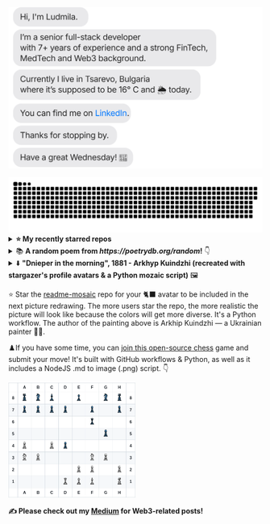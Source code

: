 [![](https://raw.githubusercontent.com/milaabl/milaabl/main/chat.svg)](https://www.linkedin.com/in/ludmila-a-dev/)

<!-- https://github.com/milaabl/milaabl/assets/86361434/c35b0e6f-acf0-435e-920d-b90faa4788ad -->

<img alt="Snake eating my contributions for breakfast🧉" src="https://raw.githubusercontent.com/milaabl/milaabl-readme/preview/github-contribution-grid-snake.svg" />

<details>
<summary>
  <strong>⭐ My recently starred repos </strong>
</summary>
  
<!-- Starred repos start -->
| Name | Url | Stars | Description |
| --- | --- |  --- |  --- |
| TatevKaren/TatevKaren-data-science-portfolio|https://github.com/TatevKaren/TatevKaren-data-science-portfolio|49|Data Science Portfolio of Tatev Karen Aslanyan including Case Studies and Research Projects that I have completed that solve business problems or introduce new products. Case Study papers, codes, and additional resources are all included.|
| PiotrRut/elonmusk-twitter-notifier|https://github.com/PiotrRut/elonmusk-twitter-notifier|59|AI driven e-mail notifier for tweets mentioning stock from Elon Musk 📈|
| Vendicated/Vencord|https://github.com/Vendicated/Vencord|5081|The cutest Discord client mod|
| yeoman/yo|https://github.com/yeoman/yo|3734|CLI tool for running Yeoman generators|
| matter-labs/zksync-era|https://github.com/matter-labs/zksync-era|1107|zkSync era|
| 0age/create2crunch|https://github.com/0age/create2crunch|382|A Rust program for finding salts that create gas-efficient Ethereum addresses via CREATE2.|
| joshstevens19/ethereum-multicall|https://github.com/joshstevens19/ethereum-multicall|310|Ability to call many ethereum constant function calls in 1 JSONRPC request|
| threshold-network/token-dashboard|https://github.com/threshold-network/token-dashboard|20||
| LimeChain/mongoose-immutable-plugin|https://github.com/LimeChain/mongoose-immutable-plugin|2|Mongoose plugin guarding fields from modifications|
| ankitects/anki|https://github.com/ankitects/anki|15805|Anki's shared backend and web components, and the Qt frontend|
| lightningnetwork/lnd|https://github.com/lightningnetwork/lnd|7252|Lightning Network Daemon ⚡️|
| CoNarrative/mongo-immutable|https://github.com/CoNarrative/mongo-immutable|10|Immutable MongoDB.|
| lightningdevkit/rust-lightning|https://github.com/lightningdevkit/rust-lightning|1023|A highly modular Bitcoin Lightning library written in Rust. It's rust-lightning, not Rusty's Lightning!|
| node-lightning/node-lightning|https://github.com/node-lightning/node-lightning|125|Bitcoin Lighting Network implemented in Node.js|
| OpenZeppelin/openzeppelin-contracts-upgradeable|https://github.com/OpenZeppelin/openzeppelin-contracts-upgradeable|899|Upgradeable variant of OpenZeppelin Contracts, meant for use in upgradeable contracts. |
| dapphub/ds-test|https://github.com/dapphub/ds-test|192|Assertions, equality checks and other test helpers|
| hbarcelos/forge-multi-version|https://github.com/hbarcelos/forge-multi-version|22|Using forge with multiple solc versions|
| threshold-network/merkle-distribution|https://github.com/threshold-network/merkle-distribution|1|Threshold Network rewards generation and distribution|
| nucypher/nucypher-contracts|https://github.com/nucypher/nucypher-contracts|13|Ethereum contracts supporting TACo applications on the Threshold Network.|
| keep-network/tbtc-v2|https://github.com/keep-network/tbtc-v2|40|Trustlessly tokenized Bitcoin on Ethereum, version 2|
| TotallyMaliciousCryptoBro/TotallyMaliciousCryptoBro|https://github.com/TotallyMaliciousCryptoBro/TotallyMaliciousCryptoBro|4||
| ethereum/EIPs|https://github.com/ethereum/EIPs|12166|The Ethereum Improvement Proposal repository|
| pcaversaccio/reentrancy-attacks|https://github.com/pcaversaccio/reentrancy-attacks|1057|A chronological and (hopefully) complete list of reentrancy attacks to date.|
| StableLib/stablelib|https://github.com/StableLib/stablelib|148|A stable library of useful TypeScript/JavaScript code|
| snappyjs/node-request-queue|https://github.com/snappyjs/node-request-queue|8|A utility to queue up a number requests to be executed in parallel batches with possible waitTime between them.|
| TP-Lab/tp-js-sdk|https://github.com/TP-Lab/tp-js-sdk|181|TokenPocket JS API for Dapp of ETH, IOST, TRON, COSMOS, SOLANA, EOS etc. (mobile only)|
| petr-hejda/solidity-merkle-airdrop|https://github.com/petr-hejda/solidity-merkle-airdrop|3|Example implementation of ERC20 token airdrop using merkle tree|
| MetaMask/KeyringController|https://github.com/MetaMask/KeyringController|213|A module for managing groups of Ethereum accounts and using them.|
| appwrite/appwrite|https://github.com/appwrite/appwrite|38168|Build like a team of hundreds_|
| novuhq/novu|https://github.com/novuhq/novu|31131|🔥 The open-source notification infrastructure with fully functional embedded notification center 🚀🚀🚀|

<!-- Starred repos end -->

</details>

<details>
  <summary>📚 <strong>A random poem from <em>https://poetrydb.org/random</em>!</strong> 👇 </summary>

<!-- Start poem -->
# 💮 The Devil's Walk. a Ballad by *Percy Bysshe Shelley*

<p>
    Once, early in the morning, Beelzebub arose,<br/>With care his sweet person adorning,<br/>He put on his Sunday clothes.<br/><br/>He drew on a boot to hide his hoof,<br/>He drew on a glove to hide his claw,<br/>His horns were concealed by a Bras Chapeau,<br/>And the Devil went forth as natty a Beau<br/>As Bond-street ever saw.<br/><br/>He sate him down, in London town,<br/>Before earth's morning ray;<br/>With a favourite imp he began to chat,<br/>On religion, and scandal, this and that,<br/>Until the dawn of day.<br/><br/>And then to St. James's Court he went,<br/>And St. Paul's Church he took on his way;<br/>He was mighty thick with every Saint,<br/>Though they were formal and he was gay.<br/><br/>The Devil was an agriculturist,<br/>And as bad weeds quickly grow,<br/>In looking over his farm, I wist,<br/>He wouldn't find cause for woe.<br/><br/>He peeped in each hole, to each chamber stole,<br/>His promising live-stock to view;<br/>Grinning applause, he just showed them his claws,<br/>And they shrunk with affright from his ugly sight,<br/>Whose work they delighted to do.<br/><br/>Satan poked his red nose into crannies so small<br/>One would think that the innocents fair,<br/>Poor lambkins! were just doing nothing at all<br/>But settling some dress or arranging some ball,<br/>But the Devil saw deeper there.<br/><br/>A Priest, at whose elbow the Devil during prayer<br/>Sate familiarly, side by side,<br/>Declared that, if the Tempter were there,<br/>His presence he would not abide.<br/>Ah! ah! thought Old Nick, that's a very stale trick,<br/>For without the Devil, O favourite of Evil,<br/>In your carriage you would not ride.<br/><br/>Satan next saw a brainless King,<br/>Whose house was as hot as his own;<br/>Many Imps in attendance were there on the wing,<br/>They flapped the pennon and twisted the sting,<br/>Close by the very Throne.<br/><br/>Ah! ah! thought Satan, the pasture is good,<br/>My Cattle will here thrive better than others;<br/>They dine on news of human blood,<br/>They sup on the groans of the dying and dead,<br/>And supperless never will go to bed;<br/>Which will make them fat as their brothers.<br/><br/>Fat as the Fiends that feed on blood,<br/>Fresh and warm from the fields of Spain,<br/>Where Ruin ploughs her gory way,<br/>Where the shoots of earth are nipped in the bud,<br/>Where Hell is the Victor's prey,<br/>Its glory the meed of the slain.<br/><br/>Fat--as the Death-birds on Erin's shore,<br/>That glutted themselves in her dearest gore,<br/>And flitted round Castlereagh,<br/>When they snatched the Patriot's heart, that HIS grasp<br/>Had torn from its widow's maniac clasp,<br/>--And fled at the dawn of day.<br/><br/>Fat--as the Reptiles of the tomb,<br/>That riot in corruption's spoil,<br/>That fret their little hour in gloom,<br/>And creep, and live the while.<br/><br/>Fat as that Prince's maudlin brain,<br/>Which, addled by some gilded toy,<br/>Tired, gives his sweetmeat, and again<br/>Cries for it, like a humoured boy.<br/><br/>For he is fat,--his waistcoat gay,<br/>When strained upon a levee day,<br/>Scarce meets across his princely paunch;<br/>And pantaloons are like half-moons<br/>Upon each brawny haunch.<br/><br/>How vast his stock of calf! when plenty<br/>Had filled his empty head and heart,<br/>Enough to satiate foplings twenty,<br/>Could make his pantaloon seams start.<br/><br/>The Devil (who sometimes is called Nature),<br/>For men of power provides thus well,<br/>Whilst every change and every feature,<br/>Their great original can tell.<br/><br/>Satan saw a lawyer a viper slay,<br/>That crawled up the leg of his table,<br/>It reminded him most marvellously<br/>Of the story of Cain and Abel.<br/><br/>The wealthy yeoman, as he wanders<br/>His fertile fields among,<br/>And on his thriving cattle ponders,<br/>Counts his sure gains, and hums a song;<br/>Thus did the Devil, through earth walking,<br/>Hum low a hellish song.<br/><br/>For they thrive well whose garb of gore<br/>Is Satan's choicest livery,<br/>And they thrive well who from the poor<br/>Have snatched the bread of penury,<br/>And heap the houseless wanderer's store<br/>On the rank pile of luxury.<br/><br/>The Bishops thrive, though they are big;<br/>The Lawyers thrive, though they are thin;<br/>For every gown, and every wig,<br/>Hides the safe thrift of Hell within.<br/><br/>Thus pigs were never counted clean,<br/>Although they dine on finest corn;<br/>And cormorants are sin-like lean,<br/>Although they eat from night to morn.<br/><br/>Oh! why is the Father of Hell in such glee,<br/>As he grins from ear to ear?<br/>Why does he doff his clothes joyfully,<br/>As he skips, and prances, and flaps his wing,<br/>As he sidles, leers, and twirls his sting,<br/>And dares, as he is, to appear?<br/><br/>A statesman passed--alone to him,<br/>The Devil dare his whole shape uncover,<br/>To show each feature, every limb,<br/>Secure of an unchanging lover.<br/><br/>At this known sign, a welcome sight,<br/>The watchful demons sought their King,<br/>And every Fiend of the Stygian night,<br/>Was in an instant on the wing.<br/><br/>Pale Loyalty, his guilt-steeled brow,<br/>With wreaths of gory laurel crowned:<br/>The hell-hounds, Murder, Want and Woe,<br/>Forever hungering, flocked around;<br/>From Spain had Satan sought their food,<br/>'Twas human woe and human blood!<br/><br/>Hark! the earthquake's crash I hear,--<br/>Kings turn pale, and Conquerors start,<br/>Ruffians tremble in their fear,<br/>For their Satan doth depart.<br/><br/>This day Fiends give to revelry<br/>To celebrate their King's return,<br/>And with delight its Sire to see<br/>Hell's adamantine limits burn.<br/><br/>But were the Devil's sight as keen<br/>As Reason's penetrating eye,<br/>His sulphurous Majesty I ween,<br/>Would find but little cause for joy.<br/><br/>For the sons of Reason see<br/>That, ere fate consume the Pole,<br/>The false Tyrant's cheek shall be<br/>Bloodless as his coward soul.
</p>

***
<!-- End poem -->
</details>

<details>
<summary>
  ⬇️ <strong>"Dnieper in the morning", 1881 - Arkhyp Kuindzhi (recreated with stargazer's profile avatars & a Python mozaic script)</strong> 🖼️
</summary>

<img width="49%" src="https://raw.githubusercontent.com/milaabl/readme-mosaic/main/data/input.jpg" alt="Original picture"/>
<img width="49%" src="https://raw.githubusercontent.com/milaabl/readme-mosaic/main/data/output.jpg" alt="Output picture"/>
<img width="70%" src="https://raw.githubusercontent.com/milaabl/readme-mosaic/main/data/output.gif" alt="Output GIF"/>
</details>

⭐ Star the [readme-mosaic](https://github.com/milaabl/readme-mosaic) repo for your 🐈‍⬛ avatar to be included in the next picture redrawing. The more users star the repo, the more realistic the picture will look like because the colors will get more diverse. It's a Python workflow. The author of the painting above is Arkhip Kuindzhi — a Ukrainian painter 💙💛.

♟️If you have some time, you can [join this open-source chess](https://github.com/milaabl/readme-chess) game and submit your move! It's built with GitHub workflows & Python, as well as it includes a NodeJS .md to image (.png) script. 👇

<a href="https://github.com/milaabl/readme-chess/blob/master/README.md"><img src="https://raw.githubusercontent.com/milaabl/readme-chess/master/chess.png" alt="README chess dynamic game preview" width="50%" /></a>

<strong>✍️ Please check out my <a href="https://medium.com/@milaabl2405">Medium</a> for Web3-related posts!</strong>
